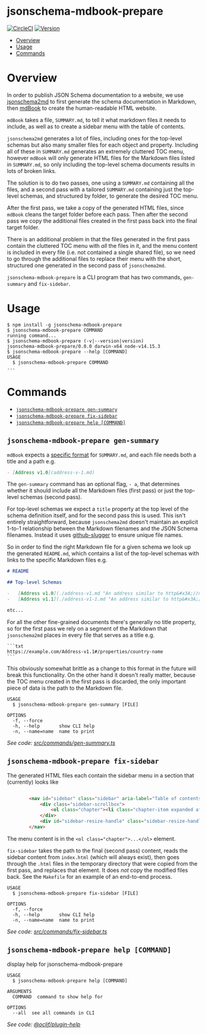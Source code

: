 jsonschema-mdbook-prepare
=========================

[![CircleCI](https://circleci.com/gh/teq0/jsonschema-mdbook-prepare.svg?style=shield)](https://circleci.com/gh/teq0/jsonschema-mdbook-prepare)
[![Version](https://img.shields.io/npm/v/jsonschema-mdbook-prepare.svg)](https://npmjs.org/package/jsonschema-mdbook-prepare)

<!-- toc -->
* [Overview](#overview)
* [Usage](#usage)
* [Commands](#commands)
<!-- tocstop -->
# Overview

In order to publish JSON Schema documentation to a website, we use [jsonschema2md](https://github.com/adobe/jsonschema2md) to first generate the schema documentation in Markdown, then [mdBook](https://github.com/rust-lang/mdBook) to create the human-readable HTML website.

`mdBook` takes a file, `SUMMARY.md`, to tell it what markdown files it needs to include, as well as to create a sidebar menu with the table of contents.

`jsonschema2md` generates a lot of files, including ones for the top-level schemas but also many smaller files for each object and property. Including all of these in `SUMMARY.md` generates an extremely cluttered TOC menu, however `mdBook` will only generate HTML files for the Markdown files listed in `SUMMARY.md`, so only including the top-level schema documents results in lots of broken links.

The solution is to do two passes, one using a `SUMMARY.md` containing all the files, and a second pass with a tailored `SUMMARY.md` containing just the top-level schemas, and structured by folder, to generate the desired TOC menu. 

After the first pass, we take a copy of the generated HTML files, since `mdBook` cleans the target folder before each pass. Then after the second pass we copy the additional files created in the first pass back into the final target folder.

There is an additional problem in that the files generated in the first pass contain the cluttered TOC menu with _all_ the files in it, and the menu content is included in every file (i.e. not contained a single shared file), so we need to go through the additional files to replace their menu with the short, structured one generated in the second pass of `jsonschema2md`.

`jsonschema-mdbook-prepare` is a CLI program that has two commands, `gen-summary` and `fix-sidebar`.

# Usage
<!-- usage -->
```sh-session
$ npm install -g jsonschema-mdbook-prepare
$ jsonschema-mdbook-prepare COMMAND
running command...
$ jsonschema-mdbook-prepare (-v|--version|version)
jsonschema-mdbook-prepare/0.0.0 darwin-x64 node-v14.15.3
$ jsonschema-mdbook-prepare --help [COMMAND]
USAGE
  $ jsonschema-mdbook-prepare COMMAND
...
```
<!-- usagestop -->
# Commands
<!-- commands -->
  - [`jsonschema-mdbook-prepare gen-summary`](#jsonschema-mdbook-prepare-gen-summary)
  - [`jsonschema-mdbook-prepare fix-sidebar`](#jsonschema-mdbook-prepare-fix-sidebar)
  - [`jsonschema-mdbook-prepare help [COMMAND]`](#jsonschema-mdbook-prepare-help-command)

## `jsonschema-mdbook-prepare gen-summary`

`mdBook` expects a [specific format](https://rust-lang.github.io/mdBook/format/summary.html) for `SUMMARY.md`, and each file needs both a title and a path e.g.

```markdown
- [Address v1.0](address-v-1.md)
```

The `gen-summary` command has an optional flag, `- a`, that determines whether it should include all the Markdown files (first pass) or just the top-level schemas (second pass).

For top-level schemas we expect a `title` property at the top level of the schema definition itself, and for the second pass this is used. This isn't entirely straightforward, because `jsonschema2md` doesn't maintain an explicit 1-to-1 relationship between the Markdown filenames and the JSON Schema filenames. Instead it uses [github-slugger](https://github.com/Flet/github-slugger) to ensure unique file names.

So in order to find the right Markdown file for a given schema we look up the generated `README.md`, which contains a list of the top-level schemas with links to the specific Markdown files e.g.

```markdown
# README

## Top-level Schemas

-   [Address v1.0](./address-v1.md "An address similar to http&#x3A;//microformats") – `https://example.com/Address-v1.0`
-   [Address v1.1](./address-v1-1.md "An address similar to http&#x3A;//microformats") – `https://example.com/Address-v1.1`

etc...
```

For all the other fine-grained documents there's generally no title property, so for the first pass we rely on a segment of the Markdown that `jsonschema2md` places in every file that serves as a title e.g.

    ```txt
    https://example.com/Address-v1.1#/properties/country-name
    ```

This obviously somewhat brittle as a change to this format in the future will break this functionality. On the other hand it doesn't really matter, because the TOC menu created in the first pass is discarded, the only important piece of data is the path to the Markdown file.

```
USAGE
  $ jsonschema-mdbook-prepare gen-summary [FILE]

OPTIONS
  -f, --force
  -h, --help       show CLI help
  -n, --name=name  name to print
```

_See code: [src/commands/gen-summary.ts](https://github.com/teq0/jsonschema-mdbook-prepare/blob/v0.0.0/src/commands/gen-summary.ts)_

## `jsonschema-mdbook-prepare fix-sidebar`

The generated HTML files each contain the sidebar menu in a section that (currently) looks like

```html

        <nav id="sidebar" class="sidebar" aria-label="Table of contents">
            <div class="sidebar-scrollbox">
                <ol class="chapter"><li class="chapter-item expanded affix "><a href="index.html">Index</a></li><li class="chapter-item expanded "><div><strong aria-hidden="true">1.</strong> FolderA</div></li><li><ol class="section"><li class="chapter-item expanded "><a href="address-v1.html"><strong aria-hidden="true">1.1.</strong> Address v1.0</a></li></li></ol></li></ol>
            </div>
            <div id="sidebar-resize-handle" class="sidebar-resize-handle"></div>
        </nav>
```

The menu content is in the `<ol class="chapter">...</ol>` element.

`fix-sidebar` takes the path to the final (second pass) content, reads the sidebar content from `index.html` (which will always exist), then goes through the `.html` files in the temporary directory that were copied from the first pass, and replaces that element. It does _not_ copy the modified files back. See the `Makefile` for an example of an end-to-end process.

```
USAGE
  $ jsonschema-mdbook-prepare fix-sidebar [FILE]

OPTIONS
  -f, --force
  -h, --help       show CLI help
  -n, --name=name  name to print
```

_See code: [src/commands/fix-sidebar.ts](https://github.com/teq0/jsonschema-mdbook-prepare/blob/v0.0.0/src/commands/fix-sidebar.ts)_

## `jsonschema-mdbook-prepare help [COMMAND]`

display help for jsonschema-mdbook-prepare

```
USAGE
  $ jsonschema-mdbook-prepare help [COMMAND]

ARGUMENTS
  COMMAND  command to show help for

OPTIONS
  --all  see all commands in CLI
```

_See code: [@oclif/plugin-help](https://github.com/oclif/plugin-help/blob/v3.2.1/src/commands/help.ts)_
<!-- commandsstop -->
